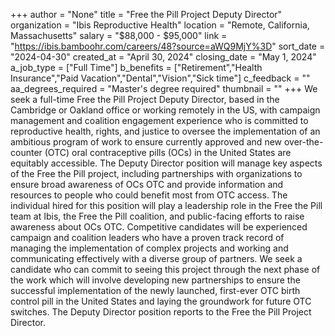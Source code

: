 +++
author = "None"
title = "Free the Pill Project Deputy Director"
organization = "Ibis Reproductive Health"
location = "Remote, California, Massachusetts"
salary = "$88,000 - $95,000"
link = "https://ibis.bamboohr.com/careers/48?source=aWQ9MjY%3D"
sort_date = "2024-04-30"
created_at = "April 30, 2024"
closing_date = "May 1, 2024"
a_job_type = ["Full Time"]
b_benefits = ["Retirement","Health Insurance","Paid Vacation","Dental","Vision","Sick time"]
c_feedback = ""
aa_degrees_required = "Master's degree required"
thumbnail = ""
+++
We seek a full-time Free the Pill Project Deputy Director, based in the Cambridge or Oakland office or working remotely in the US, with campaign management and coalition engagement experience who is committed to reproductive health, rights, and justice to oversee the implementation of an ambitious program of work to ensure currently approved and new over-the-counter (OTC) oral contraceptive pills (OCs) in the United States are equitably accessible. The Deputy Director position will manage key aspects of the Free the Pill project, including partnerships with organizations to ensure broad awareness of OCs OTC and provide information and resources to people who could benefit most from OTC access. The individual hired for this position will play a leadership role in the Free the Pill team at Ibis, the Free the Pill coalition, and public-facing efforts to raise awareness about OCs OTC. Competitive candidates will be experienced campaign and coalition leaders who have a proven track record of managing the implementation of complex projects and working and communicating effectively with a diverse group of partners. We seek a candidate who can commit to seeing this project through the next phase of the work which will involve developing new partnerships to ensure the successful implementation of the newly launched, first-ever OTC birth control pill in the United States and laying the groundwork for future OTC switches. The Deputy Director position reports to the Free the Pill Project Director.